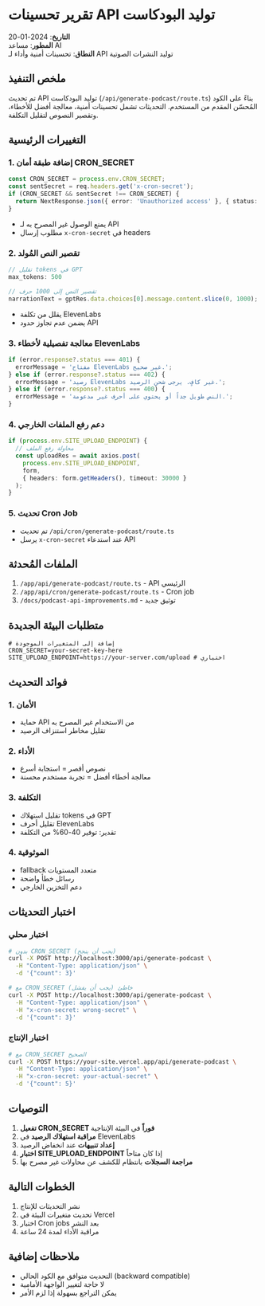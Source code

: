 # تقرير تحسينات API توليد البودكاست

**التاريخ**: 2024-01-20  
**المطور**: مساعد AI  
**النطاق**: تحسينات أمنية وأداء لـ API توليد النشرات الصوتية

## ملخص التنفيذ

تم تحديث API توليد البودكاست (`/api/generate-podcast/route.ts`) بناءً على الكود المُحسّن المقدم من المستخدم. التحديثات تشمل تحسينات أمنية، معالجة أفضل للأخطاء، وتقصير النصوص لتقليل التكلفة.

## التغييرات الرئيسية

### 1. إضافة طبقة أمان CRON_SECRET
```typescript
const CRON_SECRET = process.env.CRON_SECRET;
const sentSecret = req.headers.get('x-cron-secret');
if (CRON_SECRET && sentSecret !== CRON_SECRET) {
  return NextResponse.json({ error: 'Unauthorized access' }, { status: 401 });
}
```
- يمنع الوصول غير المصرح به لـ API
- مطلوب إرسال `x-cron-secret` في headers

### 2. تقصير النص المُولد
```typescript
// تقليل tokens في GPT
max_tokens: 500

// تقصير النص إلى 1000 حرف
narrationText = gptRes.data.choices[0].message.content.slice(0, 1000);
```
- يقلل من تكلفة ElevenLabs
- يضمن عدم تجاوز حدود API

### 3. معالجة تفصيلية لأخطاء ElevenLabs
```typescript
if (error.response?.status === 401) {
  errorMessage = 'مفتاح ElevenLabs غير صحيح.';
} else if (error.response?.status === 402) {
  errorMessage = 'رصيد ElevenLabs غير كافٍ. يرجى شحن الرصيد.';
} else if (error.response?.status === 400) {
  errorMessage = 'النص طويل جداً أو يحتوي على أحرف غير مدعومة.';
}
```

### 4. دعم رفع الملفات الخارجي
```typescript
if (process.env.SITE_UPLOAD_ENDPOINT) {
  // محاولة رفع الملف
  const uploadRes = await axios.post(
    process.env.SITE_UPLOAD_ENDPOINT,
    form,
    { headers: form.getHeaders(), timeout: 30000 }
  );
}
```

### 5. تحديث Cron Job
- تم تحديث `/api/cron/generate-podcast/route.ts`
- يرسل `x-cron-secret` عند استدعاء API

## الملفات المُحدثة

1. `/app/api/generate-podcast/route.ts` - API الرئيسي
2. `/app/api/cron/generate-podcast/route.ts` - Cron job
3. `/docs/podcast-api-improvements.md` - توثيق جديد

## متطلبات البيئة الجديدة

```env
# إضافة إلى المتغيرات الموجودة
CRON_SECRET=your-secret-key-here
SITE_UPLOAD_ENDPOINT=https://your-server.com/upload # اختياري
```

## فوائد التحديث

### 1. الأمان
- حماية API من الاستخدام غير المصرح به
- تقليل مخاطر استنزاف الرصيد

### 2. الأداء
- نصوص أقصر = استجابة أسرع
- معالجة أخطاء أفضل = تجربة مستخدم محسنة

### 3. التكلفة
- تقليل استهلاك tokens في GPT
- تقليل أحرف ElevenLabs
- تقدير: توفير 40-60% من التكلفة

### 4. الموثوقية
- fallback متعدد المستويات
- رسائل خطأ واضحة
- دعم التخزين الخارجي

## اختبار التحديثات

### اختبار محلي
```bash
# بدون CRON_SECRET (يجب أن ينجح)
curl -X POST http://localhost:3000/api/generate-podcast \
  -H "Content-Type: application/json" \
  -d '{"count": 3}'

# مع CRON_SECRET خاطئ (يجب أن يفشل)
curl -X POST http://localhost:3000/api/generate-podcast \
  -H "Content-Type: application/json" \
  -H "x-cron-secret: wrong-secret" \
  -d '{"count": 3}'
```

### اختبار الإنتاج
```bash
# مع CRON_SECRET الصحيح
curl -X POST https://your-site.vercel.app/api/generate-podcast \
  -H "Content-Type: application/json" \
  -H "x-cron-secret: your-actual-secret" \
  -d '{"count": 5}'
```

## التوصيات

1. **تفعيل CRON_SECRET فوراً** في البيئة الإنتاجية
2. **مراقبة استهلاك الرصيد** في ElevenLabs
3. **إعداد تنبيهات** عند انخفاض الرصيد
4. **اختبار SITE_UPLOAD_ENDPOINT** إذا كان متاحاً
5. **مراجعة السجلات** بانتظام للكشف عن محاولات غير مصرح بها

## الخطوات التالية

1. نشر التحديثات للإنتاج
2. تحديث متغيرات البيئة في Vercel
3. اختبار Cron jobs بعد النشر
4. مراقبة الأداء لمدة 24 ساعة

## ملاحظات إضافية

- التحديث متوافق مع الكود الحالي (backward compatible)
- لا حاجة لتغيير الواجهة الأمامية
- يمكن التراجع بسهولة إذا لزم الأمر 